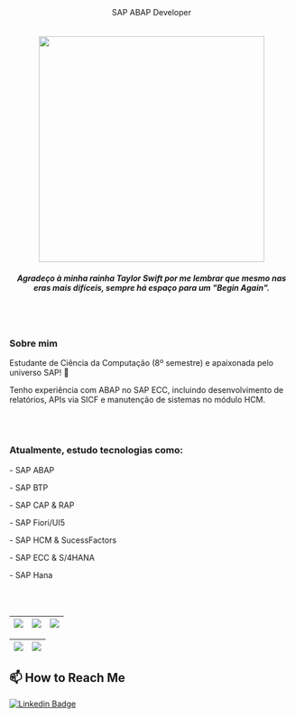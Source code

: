 <div style="display: inline_block" align="center">
   SAP ABAP Developer 
   <br><br>
  
  <br>
  <img width="400" src="https://media.tumblr.com/tumblr_lzcugszYUI1qj47oz.gif" />
  <br>
  <h5> Agradeço à minha rainha Taylor Swift por me lembrar que mesmo nas eras mais difíceis, sempre há espaço para um "Begin Again".</h5>
</div>

 <br><br>

 <h3> Sobre mim </h3>
 <p>Estudante de Ciência da Computação (8º semestre) e apaixonada pelo universo SAP! 💙</p>  
 <p>Tenho experiência com ABAP no SAP ECC, incluindo desenvolvimento de relatórios, APIs via SICF e manutenção de sistemas no módulo HCM.</p>

 <br><br>
 
 <h3>Atualmente, estudo tecnologias como:</h3>
 <p> - SAP ABAP</p>
 <p> - SAP BTP</p>
 <p> - SAP CAP & RAP</p>
 <p> - SAP Fiori/UI5</p>
 <p> - SAP HCM & SucessFactors</p>
 <p> - SAP ECC & S/4HANA</p>
 <p> - SAP Hana</p>

 <br><br>

| ![](http://github-profile-summary-cards.vercel.app/api/cards/stats?username=Iupina&theme=nord_dark) | ![](http://github-profile-summary-cards.vercel.app/api/cards/repos-per-language?username=Iupina&hide=Html&theme=nord_dark) | ![](http://github-profile-summary-cards.vercel.app/api/cards/most-commit-language?username=Iupina&theme=nord_dark) |
| :-: | :-: | :-: |

| ![](http://github-profile-summary-cards.vercel.app/api/cards/profile-details?username=Iupina&theme=nord_dark) | ![](https://github-readme-streak-stats.herokuapp.com/?user=Iupina&hide_border=true&date_format=M%20j%5B%2C%20Y%5D&background=2D3742&stroke=2D3742&ring=6bbbca&fire=6bbbca&currStreakNum=fff&sideNums=6bbbca&currStreakLabel=6bbbca&sideLabels=fff&dates=fff) |
| :-: | :-: |

## 📫 How to Reach Me

[![Linkedin Badge](https://img.shields.io/badge/-Linkedin-blue?style=for-the-badge&logo=Linkedin&logoColor=white)](https://www.linkedin.com/in/jaquelinecristinerosa/)
